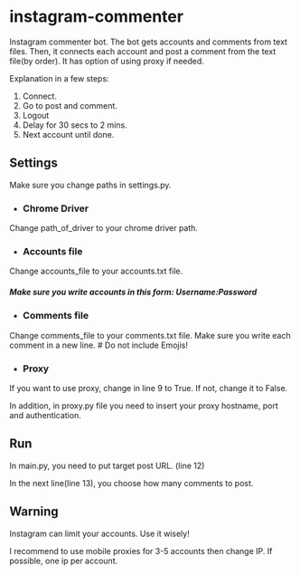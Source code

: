 # instagram-commenter

Instagram commenter bot. The bot gets accounts and comments from text files. Then, it connects each account and post a comment from the text file(by order). It has option of using proxy if needed.

Explanation in a few steps:
1. Connect.
2. Go to post and comment.
3. Logout
4. Delay for 30 secs to 2 mins.
5. Next account until done.

## Settings

Make sure you change paths in settings.py.

* ### Chrome Driver
Change path_of_driver to your chrome driver path.

* ### Accounts file
Change accounts_file to your accounts.txt file.
##### Make sure you write accounts in this form: Username:Password

* ### Comments file
Change comments_file to your comments.txt file.
Make sure you write each comment in a new line. # Do not include Emojis!

* ### Proxy

If you want to use proxy, change in line 9 to True. If not, change it to False.

In addition, in proxy.py file you need to insert your proxy hostname, port and authentication.


## Run

In main.py, you need to put target post URL. (line 12)

In the next line(line 13), you choose how many comments to post.


## Warning

Instagram can limit your accounts. Use it wisely!

I recommend to use mobile proxies for 3-5 accounts then change IP. If possible, one ip per account.

